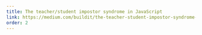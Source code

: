 ```yaml
---
title: The teacher/student impostor syndrome in JavaScript
link: https://medium.com/buildit/the-teacher-student-impostor-syndrome-in-javascript-a18cec32814e
order: 2
---
```

